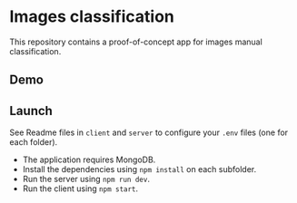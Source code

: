 # Images classification

This repository contains a proof-of-concept app for images manual classification.

## Demo

## Launch

See Readme files in `client` and `server` to configure your `.env` files (one for each folder).

- The application requires MongoDB.
- Install the dependencies using `npm install` on each subfolder.
- Run the server using `npm run dev`.
- Run the client using `npm start`.
